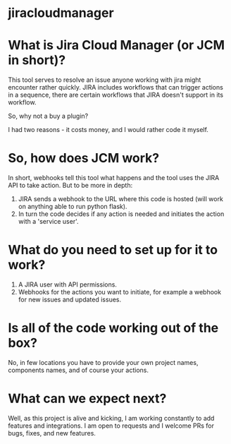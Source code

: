 # jiracloudmanager

# What is Jira Cloud Manager (or JCM in short)?

This tool serves to resolve an issue anyone working with jira might encounter rather quickly.
JIRA includes workflows that can trigger actions in a sequence,
there are certain workflows that JIRA doesn't support in its workflow.

So, why not a buy a plugin?

I had two reasons - it costs money, and I would rather code it myself.

# So, how does JCM work?

In short, webhooks tell this tool what happens and the tool uses the JIRA API to take action.
But to be more in depth:

1. JIRA sends a webhook to the URL where this code is hosted (will work on anything able to run python flask).
2. In turn the code decides if any action is needed and initiates the action with a 'service user'.

# What do you need to set up for it to work?

1. A JIRA user with API permissions.
2. Webhooks for the actions you want to initiate, for example a webhook for new issues and updated issues.
   
# Is all of the code working out of the box?

No, in few locations you have to provide your own project names, components names, and of course your actions.

# What can we expect next?

Well, as this project is alive and kicking, I am working constantly to add features and integrations. 
I am open to requests and I welcome PRs for bugs, fixes, and new features.
